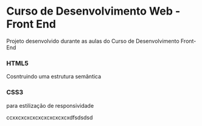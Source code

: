 # Curso de Desenvolvimento Web - Front End
Projeto desenvolvido durante as aulas do Curso de Desenvolvimento Front-End

### HTML5
Cosntruindo uma estrutura semântica

### CSS3
para estilização de responsividade

ccxxcxcxcxcxcxcxcxcxcxdfsdsdsd
